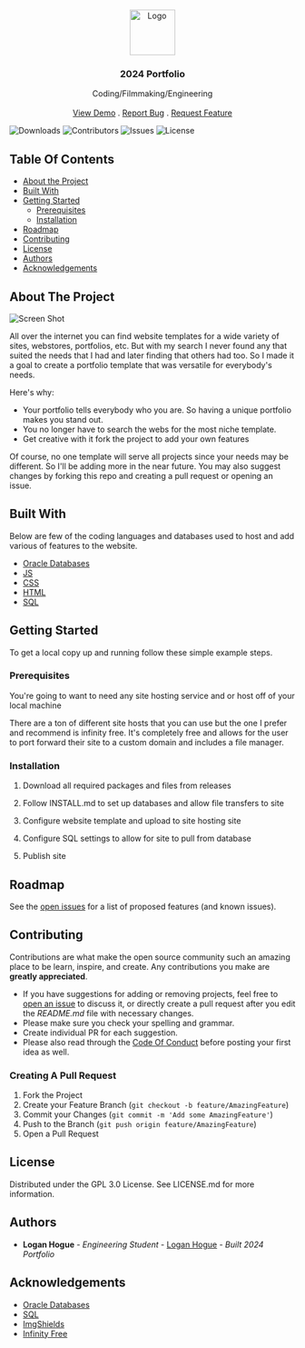 <br/>
<p align="center">
  <a href="https://github.com/LoganLogicDEV/2024portfolio">
    <img src="https://images-wixmp-ed30a86b8c4ca887773594c2.wixmp.com/f/52816841-41bf-44f7-bedf-07a4f183b6f7/dh4qyje-3916365c-e04a-436a-bfe6-1b2ac2b40a43.png?token=eyJ0eXAiOiJKV1QiLCJhbGciOiJIUzI1NiJ9.eyJzdWIiOiJ1cm46YXBwOjdlMGQxODg5ODIyNjQzNzNhNWYwZDQxNWVhMGQyNmUwIiwiaXNzIjoidXJuOmFwcDo3ZTBkMTg4OTgyMjY0MzczYTVmMGQ0MTVlYTBkMjZlMCIsIm9iaiI6W1t7InBhdGgiOiJcL2ZcLzUyODE2ODQxLTQxYmYtNDRmNy1iZWRmLTA3YTRmMTgzYjZmN1wvZGg0cXlqZS0zOTE2MzY1Yy1lMDRhLTQzNmEtYmZlNi0xYjJhYzJiNDBhNDMucG5nIn1dXSwiYXVkIjpbInVybjpzZXJ2aWNlOmZpbGUuZG93bmxvYWQiXX0.c3_U1RT4lTum_Tlx8l1wjbrJOPz4SnQyWOFiJCcZpSw" alt="Logo" width="80" height="80">
  </a>

  <h3 align="center">2024 Portfolio</h3>

  <p align="center">
    Coding/Filmmaking/Engineering
    <br/>
    <br/>
    <a href="https://github.com/LoganLogicDEV/2024portfolio">View Demo</a>
    .
    <a href="https://github.com/LoganLogicDEV/2024portfolio/issues">Report Bug</a>
    .
    <a href="https://github.com/LoganLogicDEV/2024portfolio/issues">Request Feature</a>
  </p>
</p>

![Downloads](https://img.shields.io/github/downloads/LoganLogicDEV/2024portfolio/total) ![Contributors](https://img.shields.io/github/contributors/LoganLogicDEV/2024portfolio?color=dark-green) ![Issues](https://img.shields.io/github/issues/LoganLogicDEV/2024portfolio) ![License](https://img.shields.io/github/license/LoganLogicDEV/2024portfolio) 

## Table Of Contents

* [About the Project](#about-the-project)
* [Built With](#built-with)
* [Getting Started](#getting-started)
  * [Prerequisites](#prerequisites)
  * [Installation](#installation)
* [Roadmap](#roadmap)
* [Contributing](#contributing)
* [License](#license)
* [Authors](#authors)
* [Acknowledgements](#acknowledgements)

## About The Project

![Screen Shot](https://images-wixmp-ed30a86b8c4ca887773594c2.wixmp.com/f/52816841-41bf-44f7-bedf-07a4f183b6f7/dh4r3mt-428d1a6f-3bcb-443c-98e4-aee31a3db4fb.png/v1/fill/w_1272,h_628,q_70,strp/screenshot_2024_03_21_221325_by_loganlogicstudios_dh4r3mt-pre.jpg?token=eyJ0eXAiOiJKV1QiLCJhbGciOiJIUzI1NiJ9.eyJzdWIiOiJ1cm46YXBwOjdlMGQxODg5ODIyNjQzNzNhNWYwZDQxNWVhMGQyNmUwIiwiaXNzIjoidXJuOmFwcDo3ZTBkMTg4OTgyMjY0MzczYTVmMGQ0MTVlYTBkMjZlMCIsIm9iaiI6W1t7ImhlaWdodCI6Ijw9NjMyIiwicGF0aCI6IlwvZlwvNTI4MTY4NDEtNDFiZi00NGY3LWJlZGYtMDdhNGYxODNiNmY3XC9kaDRyM210LTQyOGQxYTZmLTNiY2ItNDQzYy05OGU0LWFlZTMxYTNkYjRmYi5wbmciLCJ3aWR0aCI6Ijw9MTI4MCJ9XV0sImF1ZCI6WyJ1cm46c2VydmljZTppbWFnZS5vcGVyYXRpb25zIl19.aQbIQby1iSxTs8pMw4bHFgqAygXC_8rncEYxeYl-DsU)

All over the internet you can find website templates for a wide variety of sites, webstores, portfolios, etc. But with my search I never found any that suited the needs that I had and later finding that others had too. So I made it a goal to create a portfolio template that was versatile for everybody's needs. 

Here's why:

* Your portfolio tells everybody who you are. So having a unique portfolio makes you stand out.
* You no longer have to search the webs for the most niche template.
* Get creative with it fork the project to add your own features

Of course, no one template will serve all projects since your needs may be different. So I'll be adding more in the near future. You may also suggest changes by forking this repo and creating a pull request or opening an issue.

## Built With

Below are few of the coding languages and databases used to host and add various of features to the website.

* [Oracle Databases](https://www.oracle.com/database/)
* [JS](https://developer.mozilla.org/en-US/docs/Web/JavaScript)
* [CSS](https://developer.mozilla.org/en-US/docs/Web/CSS)
* [HTML](https://developer.mozilla.org/en-US/docs/Web/HTML)
* [SQL](https://en.wikipedia.org/wiki/SQL)

## Getting Started

To get a local copy up and running follow these simple example steps.

### Prerequisites

You're going to want to need any site hosting service and or host off of your local machine

There are a ton of different site hosts that you can use but the one I prefer and recommend is infinity free. It's completely free and allows for the user to port forward their site to a custom domain and includes a file manager. 

### Installation

1. Download all required packages and files from releases

2. Follow INSTALL.md to set up databases and allow file transfers to site

3. Configure website template and upload to site hosting site

4. Configure SQL settings to allow for site to pull from database

5. Publish site

## Roadmap

See the [open issues](https://github.com/LoganLogicDEV/2024portfolio/issues) for a list of proposed features (and known issues).

## Contributing

Contributions are what make the open source community such an amazing place to be learn, inspire, and create. Any contributions you make are **greatly appreciated**.
* If you have suggestions for adding or removing projects, feel free to [open an issue](https://github.com/LoganLogicDEV/2024portfolio/issues/new) to discuss it, or directly create a pull request after you edit the *README.md* file with necessary changes.
* Please make sure you check your spelling and grammar.
* Create individual PR for each suggestion.
* Please also read through the [Code Of Conduct](https://github.com/LoganLogicDEV/2024portfolio/blob/main/CODE_OF_CONDUCT.md) before posting your first idea as well.

### Creating A Pull Request

1. Fork the Project
2. Create your Feature Branch (`git checkout -b feature/AmazingFeature`)
3. Commit your Changes (`git commit -m 'Add some AmazingFeature'`)
4. Push to the Branch (`git push origin feature/AmazingFeature`)
5. Open a Pull Request

## License

Distributed under the GPL 3.0 License. See LICENSE.md for more information.

## Authors

* **Logan Hogue** - *Engineering Student* - [Logan Hogue](https://github.com/LoganLogicDEV) - *Built 2024 Portfolio*

## Acknowledgements

* [Oracle Databases](https://www.oracle.com/database/)
* [SQL](https://www.w3schools.com/sql/)
* [ImgShields](https://shields.io/)
* [Infinity Free](https://www.infinityfree.com/)
